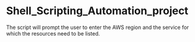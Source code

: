 # Shell_Scripting_Automation_project

The script will prompt the user to enter the AWS region and the service for which the resources need to be listed.
